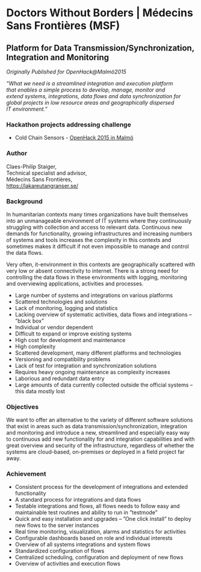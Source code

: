 # Doctors Without Borders | Médecins Sans Frontières (MSF)

## Platform for Data Transmission/Synchronization, Integration and Monitoring

*Originally Published for OpenHack@Malmö2015*

*”What we need is a streamlined integration and execution platform that enables a simple process to develop, manage, monitor and extend systems, integrations, data flows and data synchronization for global projects in low resource areas and geographically dispersed IT environment.”*

### Hackathon projects addressing challenge
* Cold Chain Sensors - [OpenHack 2015 in Malmö](../Hackathons/2015_Malmo/2015_Malmo_Summary.md)

### Author
Claes-Philip Staiger,<br>
Technical specialist and advisor,<br>
Médecins Sans Frontières,<br>
https://lakareutangranser.se/

### Background
In humanitarian contexts many times organizations have built themselves into an unmanageable environment of IT systems where they continuously struggling with collection and access to relevant data. Continuous new demands for functionality, growing infrastructures and increasing numbers of systems and tools increases the complexity in this contexts and sometimes makes it difficult if not even impossible to manage and control the data flows.

Very often, it-environment in this contexts are geographically scattered with very low or absent connectivity to internet. There is a strong need for controlling the data flows in these environments with logging, monitoring and overviewing applications, activities and processes.

* Large number of systems and integrations on various platforms
* Scattered technologies and solutions
* Lack of monitoring, logging and statistics
* Lacking overview of systematic activities, data flows and integrations – ”black box”
* Individual or vendor dependent
* Difficult to expand or improve existing systems
* High cost for development and maintenance
* High complexity
* Scattered development, many different platforms and technologies
* Versioning and compatibility problems
* Lack of test for integration and synchronization solutions
* Requires heavy ongoing maintenance as complexity increases
* Laborious and redundant data entry
* Large amounts of data currently collected outside the official systems – this data mostly lost

### Objectives
We want to offer an alternative to the variety of different software solutions that exist in areas such as data transmission/synchronization, integration and monitoring and introduce a new, streamlined and especially easy way to continuous add new functionality for and integration capabilities and with great overview and security of the infrastructure, regardless of whether the systems are cloud-based, on-premises or deployed in a field project far away.

### Achievement
* Consistent process for the development of integrations and extended functionality
* A standard process for integrations and data flows
* Testable integrations and flows, all flows needs to follow easy and maintainable test routines and
ability to run in ”testmode”
* Quick and easy installation and upgrades – ”One click install” to deploy new flows to the server
instances
* Real time monitoring, visualization, alarms and statistics for activities
* Configurable dashboards based on role and individual interests
* Overview of all systems integrations and system flows
* Standardized configuration of flows
* Centralized scheduling, configuration and deployment of new flows
* Overview of activities and execution flows
